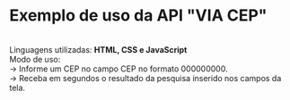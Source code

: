 <h1>Exemplo de uso da API "VIA CEP"</h1><br>
Linguagens utilizadas: <b>HTML, CSS e JavaScript</b><br>
Modo de uso:<br>
→ Informe um CEP no campo CEP no formato 000000000.<br>
→ Receba em segundos o resultado da pesquisa inserido nos campos da tela.

